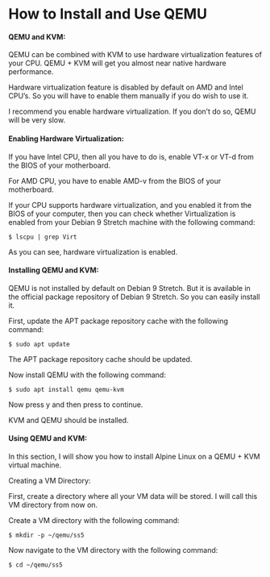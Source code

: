# How to Install and Use QEMU

#### QEMU and KVM:
QEMU can be combined with KVM to use hardware virtualization features of your CPU. QEMU + KVM will get you almost near native hardware performance.

Hardware virtualization feature is disabled by default on AMD and Intel CPU’s. So you will have to enable them manually if you do wish to use it.

I recommend you enable hardware virtualization. If you don’t do so, QEMU will be very slow.

#### Enabling Hardware Virtualization:
If you have Intel CPU, then all you have to do is, enable VT-x or VT-d from the BIOS of your motherboard.

For AMD CPU, you have to enable AMD-v from the BIOS of your motherboard.

If your CPU supports hardware virtualization, and you enabled it from the BIOS of your computer, then you can check whether Virtualization is enabled from your Debian 9 Stretch machine with the following command:

```$ lscpu | grep Virt```

As you can see, hardware virtualization is enabled.

#### Installing QEMU and KVM:
QEMU is not installed by default on Debian 9 Stretch. But it is available in the official package repository of Debian 9 Stretch. So you can easily install it.

First, update the APT package repository cache with the following command:

```$ sudo apt update```

The APT package repository cache should be updated.

Now install QEMU with the following command:

```$ sudo apt install qemu qemu-kvm```

Now press y and then press <Enter> to continue.

KVM and QEMU should be installed.

#### Using QEMU and KVM:
In this section, I will show you how to install Alpine Linux on a QEMU + KVM virtual machine.

Creating a VM Directory:

First, create a directory where all your VM data will be stored. I will call this VM directory from now on.

Create a VM directory with the following command:

```$ mkdir -p ~/qemu/ss5```

Now navigate to the VM directory with the following command:

```$ cd ~/qemu/ss5```
